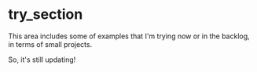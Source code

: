 # try_section

This area includes some of examples that I'm trying now or in the backlog, in terms of small projects.

So, it's still updating!
